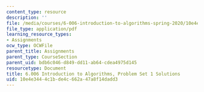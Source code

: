 ```yaml
---
content_type: resource
description: ''
file: /media/courses/6-006-introduction-to-algorithms-spring-2020/10e4e3444c1bde4c662a47a8f14dadd3_MIT6_006S20_ps1-solutions.pdf
file_type: application/pdf
learning_resource_types:
- Assignments
ocw_type: OCWFile
parent_title: Assignments
parent_type: CourseSection
parent_uid: bdb6c046-d849-dd11-ab64-cdea4975d145
resourcetype: Document
title: 6.006 Introduction to Algorithms, Problem Set 1 Solutions
uid: 10e4e344-4c1b-de4c-662a-47a8f14dadd3
---
```

